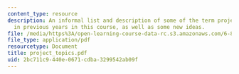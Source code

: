 ```yaml
---
content_type: resource
description: An informal list and description of some of the term project topics done
  in previous years in this course, as well as some new ideas.
file: /media/https%3A/open-learning-course-data-rc.s3.amazonaws.com/6-871-knowledge-based-applications-systems-spring-2005/2bc711c9440e0671cdba3299542ab09f_project_topics.pdf
file_type: application/pdf
resourcetype: Document
title: project_topics.pdf
uid: 2bc711c9-440e-0671-cdba-3299542ab09f
---
```

